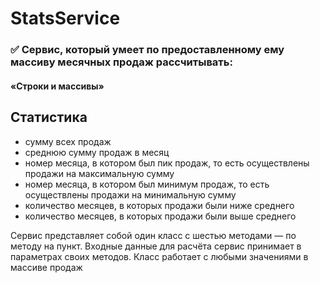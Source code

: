 # StatsService
### :white_check_mark: Cервис, который умеет по предоставленному ему массиву месячных продаж рассчитывать:
#### «Строки и массивы»
## Статистика
 

* сумму всех продаж
* cреднюю сумму продаж в месяц
* номер месяца, в котором был пик продаж, то есть осуществлены продажи на максимальную сумму
* номер месяца, в котором был минимум продаж, то есть осуществлены продажи на минимальную сумму
* количество месяцев, в которых продажи были ниже среднего 
* количество месяцев, в которых продажи были выше среднего 


Сервис представляет собой один класс с шестью методами — по методу на пункт. Входные данные для расчёта сервис принимает в параметрах своих методов. Класс работает с любыми значениями в массиве продаж
